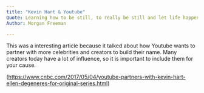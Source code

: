 ```yaml
---
title: "Kevin Hart & Youtube"
Quote: Learning how to be still, to really be still and let life happen - that stillness becomes a radiance.
Author: Morgan Freeman

---
```


This was a interesting article because it talked about how Youtube wants to partner with more celebrities and creators to build their name. Many creators today have a lot of influence, so it is important to include them for your cause. 

(https://www.cnbc.com/2017/05/04/youtube-partners-with-kevin-hart-ellen-degeneres-for-original-series.html)
